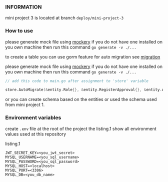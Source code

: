 ### INFORMATION
mini project 3 is located at branch `deploy/mini-project-3`

### How to use

please generate mock file using [mockery](https://vektra.github.io/mockery) if you do not have one installed on you own machine
then run this command `go generate -v ./...`

to create a table you can use gorm feature for auto migration
see [migration](https://gorm.io/docs/migration.html)

please generate mock file using [mockery](https://vektra.github.io/mockery) if you do not have one installed on you own machine
then run this command `go generate -v ./...`

```go
// add this code to main.go after assignment to 'store' variable

store.AutoMigrate(&entity.Role{}, &entity.RegisterApproval{}, &entity.Account{}, &entity.Customer{})
```
or you can create schema based on the entities
or used the schema used from mini project 1.

### Environment variables
create `.env` file at the root of the project
the listing.1 show all environment values used at this repository

listing.1
```env
JWT_SECRET_KEY=<you_jwt_secret>
MYSQL_USERNAME=<you_sql_username>
MYSQL_PASSWORD=<you_sql_password>
MYSQL_HOST=<localhost>
MYSQL_PORT=<3306>
MYSQL_DB=<you_db_name>
```